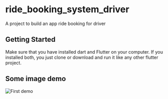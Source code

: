 # ride_booking_system_driver

A project to build an app ride booking for driver

## Getting Started
Make sure that you have installed dart and Flutter on your computer.
If you installed both, you just clone or download and run it like any other flutter project.
## Some image demo
![First demo](relative%20path/to/img.jpg?raw=true "Title")
